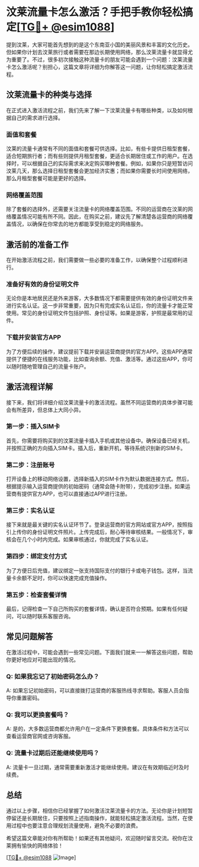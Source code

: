 # 汶莱流量卡怎么激活？手把手教你轻松搞定[[TG💪+ @esim1088](https://t.me/s/esim1088)]

提到汶莱，大家可能首先想到的是这个东南亚小国的美丽风景和丰富的文化历史。但如果你计划去汶莱旅行或者需要在那边长期使用网络，那么汶莱流量卡就显得尤为重要了。不过，很多初次接触这种流量卡的朋友可能会遇到一个问题：汶莱流量卡怎么激活呢？别担心，这篇文章将详细为你解答这一问题，让你轻松搞定激活流程。

## 汶莱流量卡的种类与选择

在正式进入激活流程之前，我们先来了解一下汶莱流量卡有哪些种类，以及如何根据自己的需求进行选择。

### 面值和套餐

汶莱的流量卡通常有不同的面值和套餐可供选择。比如，有些卡提供日租型套餐，适合短期旅行者；而有些则提供月租型套餐，更适合长期居住或工作的用户。在选择时，可以根据自己的实际需求来决定购买哪种套餐。例如，如果你只是短暂访问汶莱几天，那么选择日租型套餐会更加经济实惠；而如果你需要长时间使用网络，那么月租型套餐可能是更好的选择。

### 网络覆盖范围

除了套餐的选择外，还需要关注流量卡的网络覆盖范围。不同的运营商在汶莱的网络覆盖情况可能有所不同。因此，在购买之前，建议先了解清楚各运营商的网络覆盖情况，以确保在你常去的地方都能享受到稳定的网络服务。

## 激活前的准备工作

在开始激活流程之前，我们需要做一些必要的准备工作，以确保整个过程顺利进行。

### 准备好有效的身份证明文件

无论你是本地居民还是外来游客，大多数情况下都需要提供有效的身份证明文件来进行实名认证。这一步非常重要，因为只有完成实名认证后，你的流量卡才能正常使用。常见的身份证明文件包括护照、身份证等。如果是游客，护照是最常用的证件。

### 下载并安装官方APP

为了方便后续的操作，建议提前下载并安装运营商提供的官方APP。这些APP通常提供了便捷的在线服务功能，比如查询余额、充值、激活等。通过这些APP，你可以随时随地管理自己的流量卡账户。

## 激活流程详解

接下来，我们将详细介绍汶莱流量卡的激活流程。虽然不同运营商的具体步骤可能会有所差异，但总体上大同小异。

### 第一步：插入SIM卡

首先，你需要将购买到的汶莱流量卡插入手机或其他设备中。确保设备已经关机，并按照正确的方向插入SIM卡。插入后，重新开机，等待系统识别新的SIM卡。

### 第二步：注册账号

打开设备上的移动网络设置，选择新插入的SIM卡作为默认数据连接方式。然后，根据提示输入运营商提供的初始密码（通常会随卡附带），完成初步注册。如果运营商有提供官方APP，也可以直接通过APP进行注册。

### 第三步：实名认证

接下来就是最关键的实名认证环节了。登录运营商的官方网站或官方APP，按照指引上传你的身份证明文件照片。上传完成后，耐心等待审核结果。一般情况下，审核会在几个小时内完成。如果审核通过，你就完成了实名认证。

### 第四步：绑定支付方式

为了方便日后充值，建议绑定一张支持国际支付的银行卡或电子钱包。这样，当流量卡余额不足时，你可以快速完成充值操作。

### 第五步：检查套餐详情

最后，记得检查一下自己所购买的套餐详情，确认是否符合预期。如果有任何疑问，可以随时联系客服咨询。

## 常见问题解答

在激活过程中，可能会遇到一些常见问题。下面我们就来一一解答这些问题，帮助你更好地应对可能出现的情况。

### Q: 如果我忘记了初始密码怎么办？

A: 如果忘记初始密码，可以直接拨打运营商的客服热线寻求帮助。客服人员会指导你重置密码。

### Q: 我可以更换套餐吗？

A: 是的，大多数运营商都允许用户在一定条件下更换套餐。具体条件和方法可以查看运营商官网或咨询客服。

### Q: 流量卡过期后还能继续使用吗？

A: 流量卡一旦过期，通常需要重新激活才能继续使用。建议在有效期临近时及时续费。

## 总结

通过以上步骤，相信你已经掌握了如何激活汶莱流量卡的方法。无论你是计划短暂停留还是长期居住，只要按照上述指南操作，就能轻松搞定激活流程。当然，在使用过程中也要注意合理规划流量使用，避免不必要的浪费。

希望这篇文章能对你有所帮助！如果还有其他疑问，欢迎随时留言交流。祝你在汶莱拥有愉快的网络体验！

[[TG💪+ @esim1088](https://t.me/s/esim1088) ![Image](https://i.postimg.cc/4NQfJmqS/Snipaste-2025-05-13-00-14-12.png)]